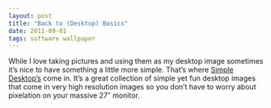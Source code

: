 ```yaml
---
layout: post
title: "Back to (Desktop) Basics"
date: 2011-09-01
tags: software wallpaper
---
```


While I love taking pictures and using them as my desktop image sometimes it’s nice to have something a little more simple. That’s where [Simple Desktop’s](http://simpledesktops.com/) come in. It’s a great collection of simple yet fun desktop images that come in very high resolution images so you don’t have to worry about pixelation on your massive 27″ monitor.

